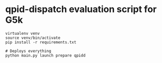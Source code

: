 # qpid-dispatch evaluation script for G5k

```
virtualenv venv
source venv/bin/activate
pip install -r requirements.txt

# Deploys everything
python main.py launch prepare qpidd
```
